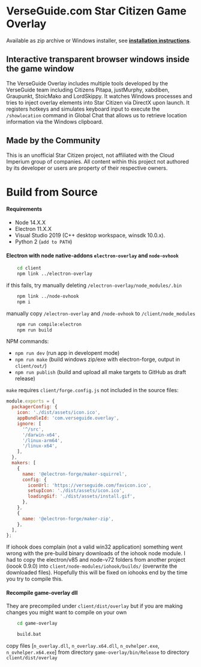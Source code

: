 # VerseGuide.com Star Citizen Game Overlay 

Available as zip archive or Windows installer, see  **[installation instructions](https://github.com/gulbrillo/VerseGuide-overlay/wiki/installation)**.

## Interactive transparent browser windows inside the game window

The VerseGuide Overlay includes multiple tools developed by the VerseGuide team including Citizens Pitapa, justMurphy, xabdiben, Graupunkt, StoicMako and LordSkippy.
It watches Windows processes and tries to inject overlay elements into Star Citizen via DirectX upon launch. It registers hotkeys and simulates keyboard input to execute the `/showlocation` command in Global Chat that allows us to retrieve location information via the Windows clipboard.

## Made by the Community

This is an unofficial Star Citizen project, not affiliated with the Cloud Imperium group of companies. All content within this project not authored by its developer or users are property of their respective owners.

# Build from Source

#### Requirements

- Node 14.X.X
- Electron 11.X.X
- Visual Studio 2019 (C++ desktop workspace, winsdk 10.0.x).
- Python 2 (`add to PATH`)

#### Electron with node native-addons `electron-overlay` and `node-ovhook`

```bash
    cd client
    npm link ../electron-overlay
```
if this fails, try manually deleting `/electron-overlay/node_modules/.bin`
```bash
    npm link ../node-ovhook
    npm i
```
manually copy `/electron-overlay` and `/node-ovhook` to `/client/node_modules`
```bash
    npm run compile:electron
    npm run build
```
NPM commands:
- `npm run dev` (run app in developent mode)
- `npm run make` (build windows zip/exe with electron-forge, output in `client/out/`)
- `npm run publish` (build and upload all make targets to GitHub as draft release)

`make` requires `client/forge.config.js` not included in the source files:

```javascript
module.exports = {
  packagerConfig: {
    icon: './dist/assets/icon.ico',
    appBundleId: 'com.verseguide.overlay',
    ignore: [
      '^/src',
      '/darwin-x64',
      '/linux-arm64',
      '/linux-x64',
    ],
  },
  makers: [
    {
      name: '@electron-forge/maker-squirrel',
      config: {
        iconUrl: 'https://verseguide.com/favicon.ico',
        setupIcon: './dist/assets/icon.ico',
        loadingGif: './dist/assets/install.gif',
      },
    },
    {
      name: '@electron-forge/maker-zip',
    },
  ],
};
```

If iohook does complain (not a valid win32 application) something went wrong with the pre-build binary downloads of the iohook node module.
I had to copy the electron/v85 and node-v72 folders from another project (ioook 0.9.0) into `client/node-modules/iohook/builds/` (overwrite the downloaded files).
Hopefully this will be fixed on iohooks end by the time you try to compile this.  

#### Recompile game-overlay dll

They are precompiled under `client/dist/overlay` but if you are making changes you might want to compile on your own

```bash
    cd game-overlay

    build.bat
```

copy files [`n_overlay.dll`, `n_overlay.x64.dll`, `n_ovhelper.exe`, `n_ovhelper.x64.exe`] from directory `game-overlay/bin/Release` to directory `client/dist/overlay`
